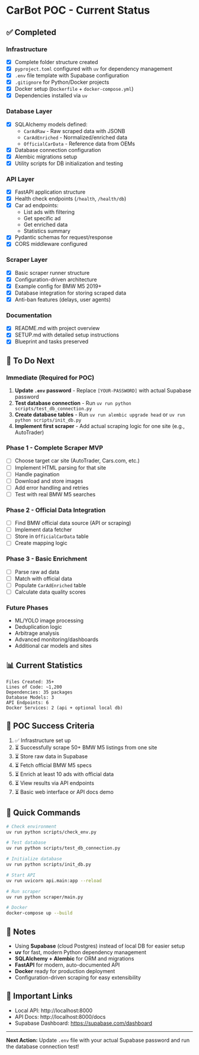 # CarBot POC - Current Status

## ✅ Completed

### Infrastructure
- [x] Complete folder structure created
- [x] `pyproject.toml` configured with `uv` for dependency management
- [x] `.env` file template with Supabase configuration
- [x] `.gitignore` for Python/Docker projects
- [x] Docker setup (`Dockerfile` + `docker-compose.yml`)
- [x] Dependencies installed via `uv`

### Database Layer
- [x] SQLAlchemy models defined:
  - `CarAdRaw` - Raw scraped data with JSONB
  - `CarAdEnriched` - Normalized/enriched data
  - `OfficialCarData` - Reference data from OEMs
- [x] Database connection configuration
- [x] Alembic migrations setup
- [x] Utility scripts for DB initialization and testing

### API Layer
- [x] FastAPI application structure
- [x] Health check endpoints (`/health`, `/health/db`)
- [x] Car ad endpoints:
  - List ads with filtering
  - Get specific ad
  - Get enriched data
  - Statistics summary
- [x] Pydantic schemas for request/response
- [x] CORS middleware configured

### Scraper Layer
- [x] Basic scraper runner structure
- [x] Configuration-driven architecture
- [x] Example config for BMW M5 2019+
- [x] Database integration for storing scraped data
- [x] Anti-ban features (delays, user agents)

### Documentation
- [x] README.md with project overview
- [x] SETUP.md with detailed setup instructions
- [x] Blueprint and tasks preserved

## 🚧 To Do Next

### Immediate (Required for POC)
1. **Update `.env` password** - Replace `[YOUR-PASSWORD]` with actual Supabase password
2. **Test database connection** - Run `uv run python scripts/test_db_connection.py`
3. **Create database tables** - Run `uv run alembic upgrade head` or `uv run python scripts/init_db.py`
4. **Implement first scraper** - Add actual scraping logic for one site (e.g., AutoTrader)

### Phase 1 - Complete Scraper MVP
- [ ] Choose target car site (AutoTrader, Cars.com, etc.)
- [ ] Implement HTML parsing for that site
- [ ] Handle pagination
- [ ] Download and store images
- [ ] Add error handling and retries
- [ ] Test with real BMW M5 searches

### Phase 2 - Official Data Integration
- [ ] Find BMW official data source (API or scraping)
- [ ] Implement data fetcher
- [ ] Store in `OfficialCarData` table
- [ ] Create mapping logic

### Phase 3 - Basic Enrichment
- [ ] Parse raw ad data
- [ ] Match with official data
- [ ] Populate `CarAdEnriched` table
- [ ] Calculate data quality scores

### Future Phases
- ML/YOLO image processing
- Deduplication logic
- Arbitrage analysis
- Advanced monitoring/dashboards
- Additional car models and sites

## 📊 Current Statistics

```
Files Created: 35+
Lines of Code: ~1,200
Dependencies: 35 packages
Database Models: 3
API Endpoints: 6
Docker Services: 2 (api + optional local db)
```

## 🎯 POC Success Criteria

1. ✅ Infrastructure set up
2. ⏳ Successfully scrape 50+ BMW M5 listings from one site
3. ⏳ Store raw data in Supabase
4. ⏳ Fetch official BMW M5 specs
5. ⏳ Enrich at least 10 ads with official data
6. ⏳ View results via API endpoints
7. ⏳ Basic web interface or API docs demo

## 🚀 Quick Commands

```bash
# Check environment
uv run python scripts/check_env.py

# Test database
uv run python scripts/test_db_connection.py

# Initialize database
uv run python scripts/init_db.py

# Start API
uv run uvicorn api.main:app --reload

# Run scraper
uv run python scraper/main.py

# Docker
docker-compose up --build
```

## 📝 Notes

- Using **Supabase** (cloud Postgres) instead of local DB for easier setup
- **uv** for fast, modern Python dependency management
- **SQLAlchemy + Alembic** for ORM and migrations
- **FastAPI** for modern, auto-documented API
- **Docker** ready for production deployment
- Configuration-driven scraping for easy extensibility

## 🔗 Important Links

- Local API: http://localhost:8000
- API Docs: http://localhost:8000/docs
- Supabase Dashboard: https://supabase.com/dashboard

---

**Next Action:** Update `.env` file with your actual Supabase password and run the database connection test!

